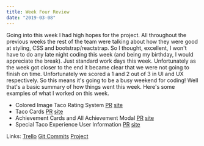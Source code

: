 ```yaml
---
title: Week Four Review 
date: "2019-03-08"
---
```


Going into this week I had high hopes for the project. All throughout the previous weeks the rest of the team were talking about how they were good at styling, CSS and bootstrap/reactstrap. So I thought, excellent, I won't have to do any late night coding this week (and being my birthday, I would appreciate the break). Just standard work days this week. Unfortunately as the week got closer to the end it became clear that we were not going to finish on time. Unfortunately we scored a 1 and 2 out of 3 in UI and UX respectively. So this means it's going to be a busy weekend for coding! Well that's a basic summary of how things went this week. Here's some examples of what I worked on this week.

* Colored Image Taco Rating System [PR](https://github.com/Lambda-School-Labs/labs10-taco-log/pull/62) [site](https://taco-logs.netlify.com/home)
* Taco Cards [PR](https://github.com/Lambda-School-Labs/labs10-taco-log/pull/65) [site](https://taco-logs.netlify.com/)
* Achievement Cards and All Achievement Modal [PR](https://github.com/Lambda-School-Labs/labs10-taco-log/pull/71) [site](https://taco-logs.netlify.com/profile)
* Special Taco Experience User Information [PR](https://github.com/Lambda-School-Labs/labs10-taco-log/pull/83) [site](https://taco-logs.netlify.com/)

Links:
[Trello](https://trello.com/b/qRoLiBSa/labs10-taco-log)
[Git Commits](https://github.com/Lambda-School-Labs/labs10-taco-log/commits?author=jaymzsocool&before=ee6f303876ea60f62bcad41de45e7a8fd08d37b7+35)
[Project](https://taco-logs.netlify.com/)